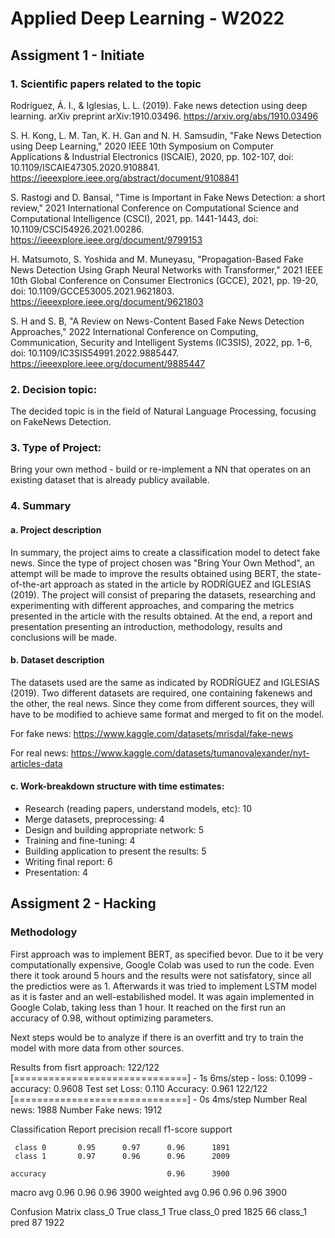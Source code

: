 # Applied Deep Learning - W2022

## Assigment 1 - Initiate

### 1. Scientific papers related to the topic

Rodríguez, Á. I., & Iglesias, L. L. (2019). Fake news detection using deep learning. arXiv preprint arXiv:1910.03496.
https://arxiv.org/abs/1910.03496

S. H. Kong, L. M. Tan, K. H. Gan and N. H. Samsudin, "Fake News Detection using Deep Learning," 2020 IEEE 10th Symposium on Computer Applications & Industrial Electronics (ISCAIE), 2020, pp. 102-107, doi: 10.1109/ISCAIE47305.2020.9108841.
https://ieeexplore.ieee.org/abstract/document/9108841

S. Rastogi and D. Bansal, "Time is Important in Fake News Detection: a short review," 2021 International Conference on Computational Science and Computational Intelligence (CSCI), 2021, pp. 1441-1443, doi: 10.1109/CSCI54926.2021.00286.
https://ieeexplore.ieee.org/document/9799153

H. Matsumoto, S. Yoshida and M. Muneyasu, "Propagation-Based Fake News Detection Using Graph Neural Networks with Transformer," 2021 IEEE 10th Global Conference on Consumer Electronics (GCCE), 2021, pp. 19-20, doi: 10.1109/GCCE53005.2021.9621803.
https://ieeexplore.ieee.org/document/9621803

S. H and S. B, "A Review on News-Content Based Fake News Detection Approaches," 2022 International Conference on Computing, Communication, Security and Intelligent Systems (IC3SIS), 2022, pp. 1-6, doi: 10.1109/IC3SIS54991.2022.9885447.
https://ieeexplore.ieee.org/document/9885447

### 2. Decision topic:
The decided topic is in the field of Natural Language Processing, focusing on FakeNews Detection.

### 3. Type of Project:
Bring your own method - build or re-implement a NN that operates on an existing dataset that is already publicy available.

### 4. Summary
#### a. Project description

In summary, the project aims to create a classification model to detect fake news. Since the type of project chosen was "Bring Your Own Method", an attempt will be made to improve the results obtained using BERT, the state-of-the-art approach as stated in the article by RODRÍGUEZ and IGLESIAS (2019). The project will consist of preparing the datasets, researching and experimenting with different approaches, and comparing the metrics presented in the article with the results obtained. At the end, a report and presentation presenting an introduction, methodology, results and conclusions will be made.

#### b. Dataset description

The datasets used are the same as indicated by RODRÍGUEZ and IGLESIAS (2019). Two different datasets are required, one containing fakenews and the other, the real news. Since they come from different sources, they will have to be modified to achieve same format and merged to fit on the model.

For fake news: https://www.kaggle.com/datasets/mrisdal/fake-news 

For real news: https://www.kaggle.com/datasets/tumanovalexander/nyt-articles-data

#### c. Work-breakdown structure with time estimates:

* Research (reading papers, understand models, etc): 10
* Merge datasets, preprocessing: 4
* Design and building appropriate network: 5
* Training and fine-tuning: 4
* Building application to present the results: 5
* Writing final report: 6
* Presentation: 4


## Assigment 2 - Hacking

### Methodology
First approach was to implement BERT, as specified bevor. Due to it be very computationally expensive, Google Colab was used to run the code. Even there it took around 5 hours and the results were not satisfatory, since all the predictios were as 1. 
Afterwards it was tried to implement LSTM model as it is faster and an well-estabilished  model. It was again implemented in Google Colab, taking less than 1 hour. It reached on the first run an accuracy of 0.98, without optimizing parameters. 


Next steps would be to analyze if there is an overfitt and try to train the model with more data from other sources.

Results from fisrt approach: 
122/122 [==============================] - 1s 6ms/step - loss: 0.1099 - accuracy: 0.9608
Test set
  Loss: 0.110
  Accuracy: 0.961
122/122 [==============================] - 0s 4ms/step
Number Real news: 1988
Number Fake news: 1912

Classification Report
              precision    recall  f1-score   support

     class 0       0.95      0.97      0.96      1891
     class 1       0.97      0.96      0.96      2009

    accuracy                           0.96      3900
   macro avg       0.96      0.96      0.96      3900
weighted avg       0.96      0.96      0.96      3900


Confusion Matrix
              class_0 True  class_1 True
class_0 pred          1825            66
class_1 pred            87          1922




